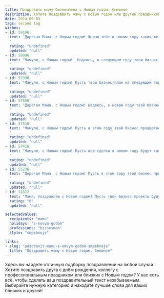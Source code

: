 ```yaml
---
title: Поздравить маму бизнесмена с Новым годом. Смешное
description: Хотите поздравить маму с Новым годом или другим праздником? Наш ИИ создаст незабываемое поздравление, а вы обязательно выделитесь среди других.  
date: 2024-09-03
tags: second tag
wishes:
- id: 58196
  text: "Дорогая Мама, с Новым годом! Желаю тебе в новом году таких же успешных сделок, как у тебя с Сантой — чтобы подарки были самые лучшие, а желания — самые амбициозные!  😉
  "
  rating: "undefined"
  updated: "null"
- id: 58096
  text: "Мамуля, с Новым годом!  Надеюсь, в следующем году твои бизнес-проекты будут такими же успешными, как твой праздничный стол! 🎉🥂
  "
  rating: "undefined"
  updated: "null"
- id: 57996
  text: "Мамуля, с Новым годом! Пусть твой бизнес-план на следующий год будет так же безупречен, как твой план по захвату сердца папы много лет назад 😉🥂
  "
  rating: "undefined"
  updated: "null"
- id: 57896
  text: "Дорогая Мама, с Новым годом! Надеюсь, в новом году твой бизнес будет настолько успешным, что ты сможешь себе позволить отдохнуть от него... хотя бы пару дней! 😉🥂🎄
  "
  rating: "undefined"
  updated: "null"
- id: 57516
  text: "Мамуля, с Новым годом! Пусть в этом году твой бизнес процветает, сделки заключаются молниеносно, а конкуренты скучают от зависти. Желаю тебе энергии, как у гепарда, и прибыли, как у нефтяной скважины! 🎉🍾
  "
  rating: "undefined"
  updated: "null"
- id: 57416
  text: "Мамуля, с Новым годом! Пусть все сделки в новом году будут такими же прибыльными, как твои инвестиции в меня! 🎉💰
  "
  rating: "undefined"
  updated: "null"
- id: 55236
  text: "Дорогая Мама, с Новым годом! Пусть в этом году твой бизнес процветает так же стремительно, как цены на бензин, а прибыль растет так же быстро, как твои новогодние желания! 😉🥂
  "
  rating: "undefined"
  updated: "null"
- id: 11812
  text: "Мама, поздравляю с Новым годом! Пусть твои бизнес-проекты будут такими же успешными, как мои попытки не забыть, что сегодня праздник! Пусть каждый твой шаг к вершине финансового Олимпа будет освещен новогодним светом, а каждый промах – превратится в забавную историю за новогодним столом. Счастья, здоровья и удачи в делах, и помни, что даже самые сложные контракты легче заключить с улыбкой на лице! С Новым годом!"
  rating: "0"
  updated: "null"

selectedValues:
  recipients: "mamu"
  holidays: "s-novym-godom"
  professions: "biznesmen"
  style: "smeshnoje"

links:
- slug: "pozdravit-mamu-s-novym-godom-smeshnoje"
  title: "Поздравить маму с Новым годом. Смешное"
---
```


Здесь вы найдете отличную подборку поздравлений на любой случай. 
Хотите поздравить друга с днём рождения, коллегу с профессиональным праздником или близких с Новым годом? У нас есть всё, чтобы сделать ваш поздравительный текст незабываемым. Выбирайте нужную категорию и находите лучшие слова для ваших близких и друзей!
